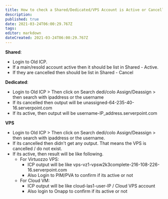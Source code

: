 ```yaml
---
title: How to check a Shared/Dedicated/VPS Account is Active or Cancelled
description: 
published: true
date: 2021-03-24T06:00:29.767Z
tags: 
editor: markdown
dateCreated: 2021-03-24T06:00:29.767Z
---
```


**Shared**:

- Login to Old ICP. 
- If a main/resold account active then it should be list in Shared - Active.
- If they are cancelled then should be list in Shared - Cancel

**Dedicated**:

- Login to Old ICP > Then click on Search dedi/colo Assign/Deassign > then search with ipaddress or the username
- If its cancelled then output will be unassigned-64-235-40-16.serverpoint.com 
- If its active, then output will be username-IP_address.serverpoint.com

**VPS**

- Login to Old ICP > Then click on Search dedi/colo Assign/Deassign > then search with ipaddress or the username.
- If its cancelled then didn't get any output. That means the VPS is cancelled / do not exist.
- If its active, then result will be like following.
   - For Virtuozzo VPS: 
       - ICP output will be like vps-vz1-vpsw2k3complete-216-108-226-16.serverpoint.com
     - Also Login to PIM/PVA to confirm if its active or not
   - For Cloud VM:  
      - ICP output will be like  cloud-las1-user-IP / Cloud VPS account
      - Also login to Onapp to confirm if its active or not
      
      